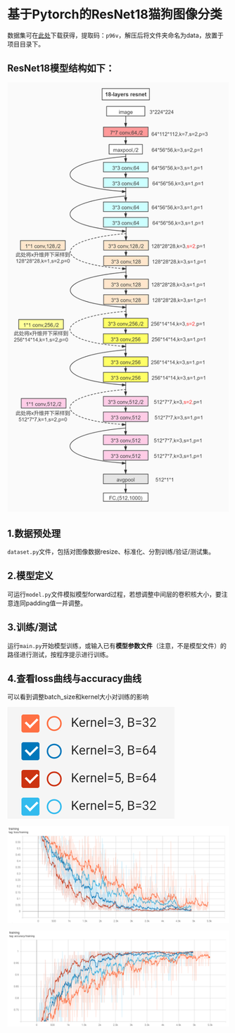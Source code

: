 # 基于Pytorch的ResNet18猫狗图像分类
数据集可在[此处](https://link.zhihu.com/?target=https%3A//pan.baidu.com/s/1QG6nUcHx0QDRrFWw2bcTJg)下载获得，提取码：`p96v`，解压后将文件夹命名为data，放置于项目目录下。

## ResNet18模型结构如下：
![](images/ResNet18_structure.png)

## 1.数据预处理
`dataset.py`文件，包括对图像数据resize、标准化、分割训练/验证/测试集。

## 2.模型定义
可运行`model.py`文件模拟模型forward过程，若想调整中间层的卷积核大小，要注意连同padding值一并调整。

## 3.训练/测试
运行`main.py`开始模型训练，或输入已有**模型参数文件**（注意，不是模型文件）的路径进行测试，按程序提示进行训练。

## 4.查看loss曲线与accuracy曲线
可以看到调整batch_size和kernel大小对训练的影响

![注释](images/annotation.png)

![loss曲线](images/loss.png)

![accuracy曲线](images/accuracy.png)